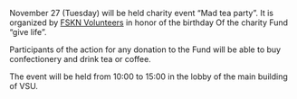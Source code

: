 November 27 (Tuesday) will be held charity event “Mad tea party”. It is organized by [FSKN Volunteers](https://vk.com/volunteers_che) in honor of the birthday Of the charity Fund “give life”.

Participants of the action for any donation to the Fund will be able to buy confectionery and drink tea or coffee.

The event will be held from 10:00 to 15:00 in the lobby of the main building of VSU.